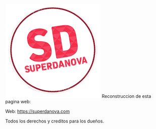![Image text](https://github.com/Juancalero01/WebSuperdanova/blob/main/Frontend/img/logo.png)
Reconstruccion de esta pagina web:

Web: https://superdanova.com

Todos los derechos y creditos para los dueños.

